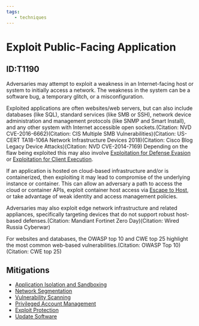 ```yaml
---
tags:
   - techniques
---
```

# Exploit Public-Facing Application
## ID:T1190
Adversaries may attempt to exploit a weakness in an Internet-facing host or system to initially access a network. The weakness in the system can be a software bug, a temporary glitch, or a misconfiguration.

Exploited applications are often websites/web servers, but can also include databases (like SQL), standard services (like SMB or SSH), network device administration and management protocols (like SNMP and Smart Install), and any other system with Internet accessible open sockets.(Citation: NVD CVE-2016-6662)(Citation: CIS Multiple SMB Vulnerabilities)(Citation: US-CERT TA18-106A Network Infrastructure Devices 2018)(Citation: Cisco Blog Legacy Device Attacks)(Citation: NVD CVE-2014-7169) Depending on the flaw being exploited this may also involve [Exploitation for Defense Evasion](/mitre/techniques/T1211) or [Exploitation for Client Execution](/mitre/techniques/T1203).

If an application is hosted on cloud-based infrastructure and/or is containerized, then exploiting it may lead to compromise of the underlying instance or container. This can allow an adversary a path to access the cloud or container APIs, exploit container host access via [Escape to Host](/mitre/techniques/T1611), or take advantage of weak identity and access management policies.

Adversaries may also exploit edge network infrastructure and related appliances, specifically targeting devices that do not support robust host-based defenses.(Citation: Mandiant Fortinet Zero Day)(Citation: Wired Russia Cyberwar)

For websites and databases, the OWASP top 10 and CWE top 25 highlight the most common web-based vulnerabilities.(Citation: OWASP Top 10)(Citation: CWE top 25)
## Mitigations
* [Application Isolation and Sandboxing](mitigations/M1048)
* [Network Segmentation](mitigations/M1030)
* [Vulnerability Scanning](mitigations/M1016)
* [Privileged Account Management](mitigations/M1026)
* [Exploit Protection](mitigations/M1050)
* [Update Software](mitigations/M1051)
